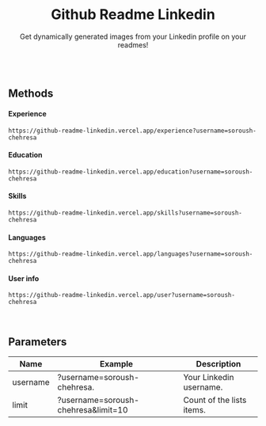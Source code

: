 <div align="center">
  
# Github Readme Linkedin
Get dynamically generated images from your Linkedin profile on your readmes!

</div>

<br>
<br>


## Methods

#### Experience
```MD
https://github-readme-linkedin.vercel.app/experience?username=soroush-chehresa
```
#### Education
```MD
https://github-readme-linkedin.vercel.app/education?username=soroush-chehresa
```
#### Skills
```MD
https://github-readme-linkedin.vercel.app/skills?username=soroush-chehresa
```
#### Languages
```MD
https://github-readme-linkedin.vercel.app/languages?username=soroush-chehresa
```
#### User info
```MD
https://github-readme-linkedin.vercel.app/user?username=soroush-chehresa
```
<br>

## Parameters
|    Name    |               Example               |        Description         |
| ---------- | ----------------------------------- | -------------------------- |
| username   | ?username=soroush-chehresa.         | Your Linkedin username.    |
| limit      | ?username=soroush-chehresa&limit=10 | Count of the lists items.  |
